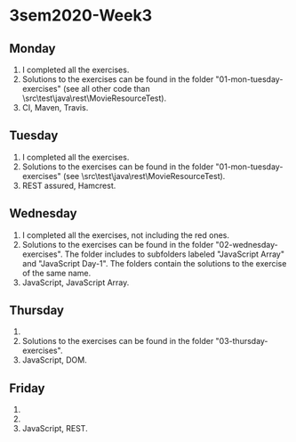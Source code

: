 # 3sem2020-Week3

## Monday
1. I completed all the exercises.
2. Solutions to the exercises can be found in the folder "01-mon-tuesday-exercises" (see all other code than \src\test\java\rest\MovieResourceTest). 
3. CI, Maven, Travis.

## Tuesday
1. I completed all the exercises.
2. Solutions to the exercises can be found in the folder "01-mon-tuesday-exercises" (see \src\test\java\rest\MovieResourceTest). 
3. REST assured, Hamcrest.


## Wednesday
1. I completed all the exercises, not including the red ones.
2. Solutions to the exercises can be found in the folder "02-wednesday-exercises". The folder includes to subfolders labeled "JavaScript Array" and "JavaScript Day-1". The folders contain the solutions to the exercise of the same name.
3. JavaScript, JavaScript Array.


## Thursday
1.
2. Solutions to the exercises can be found in the folder "03-thursday-exercises". 
3. JavaScript, DOM.

## Friday
1.
2.
3. JavaScript, REST.
